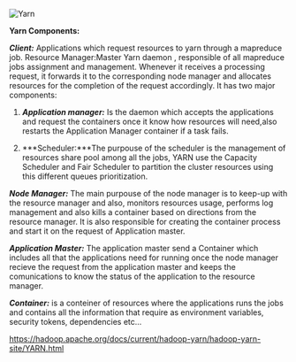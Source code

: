 
![Yarn](https://user-images.githubusercontent.com/7907123/132715866-1ebaf075-9117-4ce2-b374-11dbf507b456.png)

**Yarn Components:**

***Client:*** Applications which request resources to yarn through a mapreduce job.
Resource Manager:Master Yarn daemon , responsible of all mapreduce jobs assignment and management. Whenever it receives a processing request, it forwards it to the corresponding node manager and allocates resources for the completion of the request accordingly. It has two major components:

1. ***Application manager:*** Is the daemon which accepts the applications and request the containers once it know how resources will need,also restarts the Application Manager container if a task fails.

2. ***Scheduler:***The purpouse of the scheduler is the management of resources share pool among all the jobs, YARN use the Capacity Scheduler and Fair Scheduler to partition the cluster resources using this different queues prioritization.

***Node Manager:*** The main purpouse of the node manager is to keep-up with the resource manager and also, monitors resources usage, performs log management and also kills a container based on directions from the resource manager. It is also responsible for creating the container process and start it on the request of Application master.

***Application Master:*** The application master send a Container which includes all that the applications need for running once the node manager recieve the request from the application master and keeps the comunications to know the status of the application to the resource manager.

***Container:*** is a conteiner of resources where the applications runs the jobs and contains all the information that require as environment variables, security tokens, dependencies etc...


https://hadoop.apache.org/docs/current/hadoop-yarn/hadoop-yarn-site/YARN.html
